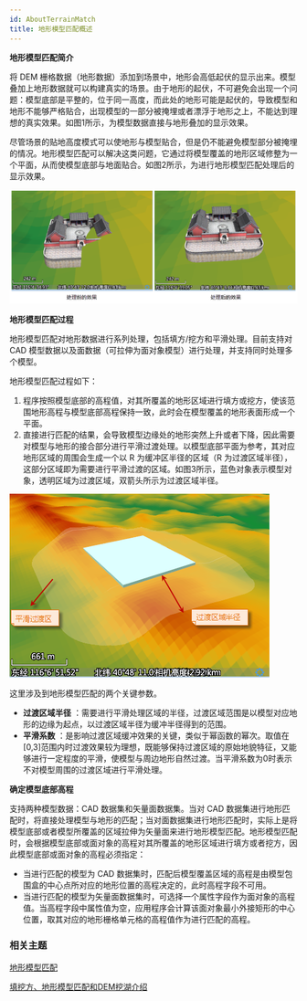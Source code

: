 ```yaml
---
id: AboutTerrainMatch
title: 地形模型匹配概述
---
```

**地形模型匹配简介**

将 DEM 栅格数据（地形数据）添加到场景中，地形会高低起伏的显示出来。模型叠加上地形数据就可以构建真实的场景。由于地形的起伏，不可避免会出现一个问题：模型底部是平整的，位于同一高度，而此处的地形可能是起伏的，导致模型和地形不能够严格贴合，出现模型的一部分被掩埋或者漂浮于地形之上，不能达到理想的真实效果。如图1所示，为模型数据直接与地形叠加的显示效果。

尽管场景的贴地高度模式可以使地形与模型贴合，但是仍不能避免模型部分被掩埋的情况。地形模型匹配可以解决这类问题，它通过将模型覆盖的地形区域修整为一个平面，从而使模型底部与地面贴合。如图2所示，为进行地形模型匹配处理后的显示效果。

![](img/GridMatch1.png) 
  
**地形模型匹配过程**

地形模型匹配对地形数据进行系列处理，包括填方/挖方和平滑处理。目前支持对 CAD 模型数据以及面数据（可拉伸为面对象模型）进行处理，并支持同时处理多个模型。

地形模型匹配过程如下：

  1. 程序按照模型底部的高程值，对其所覆盖的地形区域进行填方或挖方，使该范围地形高程与模型底部高程保持一致，此时会在模型覆盖的地形表面形成一个平面。
  2. 直接进行匹配的结果，会导致模型边缘处的地形突然上升或者下降，因此需要对模型与地形的接合部分进行平滑过渡处理。以模型底部平面为参考，其对应地形区域的周围会生成一个以 R 为缓冲区半径的区域（R 为过渡区域半径），这部分区域即为需要进行平滑过渡的区域。如图3所示，蓝色对象表示模型对象，透明区域为过渡区域，双箭头所示为过渡区域半径。  

![](img/TerrainMatch1.png)  

这里涉及到地形模型匹配的两个关键参数。

   * **过渡区域半径** ：需要进行平滑处理区域的半径，过渡区域范围是以模型对应地形的边缘为起点，以过渡区域半径为缓冲半径得到的范围。
  * **平滑系数** ：是影响过渡区域缓冲效果的关键，类似于幂函数的幂次。取值在[0,3]范围内时过渡效果较为理想，既能够保持过渡区域的原始地貌特征，又能够进行一定程度的平滑，使模型与周边地形自然过渡。当平滑系数为0时表示不对模型周围的过渡区域进行平滑处理。

**确定模型底部高程**

支持两种模型数据：CAD 数据集和矢量面数据集。当对 CAD 数据集进行地形匹配时，将直接处理模型与地形的匹配；当对面数据集进行地形匹配时，实际上是将模型底部或者模型所覆盖的区域拉伸为矢量面来进行地形模型匹配。地形模型匹配时，会根据模型底部或面对象的高程对其所覆盖的地形区域进行填方或者挖方，因此模型底部或面对象的高程必须指定：

* 当进行匹配的模型为 CAD 数据集时，匹配后模型覆盖区域的高程是由模型包围盒的中心点所对应的地形位置的高程决定的，此时高程字段不可用。
* 当进行匹配的模型为矢量面数据集时，可选择一个属性字段作为面对象的高程值。当高程字段中属性值为空，应用程序会计算该面对象最小外接矩形的中心位置，取其对应的地形栅格单元格的高程值作为进行匹配的高程。

###  相关主题

[地形模型匹配](TerrainMatch)    

[填挖方、地形模型匹配和DEM挖湖介绍](../../FunctionContract)